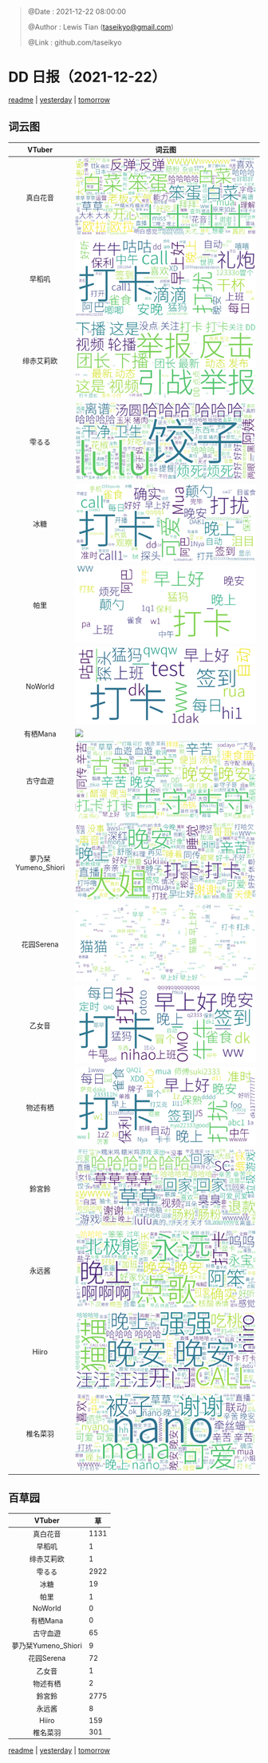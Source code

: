 > @Date    : 2021-12-22 08:00:00
>
> @Author  : Lewis Tian (taseikyo@gmail.com)
>
> @Link    : github.com/taseikyo

# DD 日报（2021-12-22）

[readme](../README.md) | [yesterday](2021-12-21.md) | [tomorrow](2021-12-23.md)

## 词云图

|VTuber|词云图|
|:-:|-|
|真白花音|![](../../images/daily/21402309_2021-12-22_purge_wordcloud.png)|
|早稻叽|![](../../images/daily/41682_2021-12-22_purge_wordcloud.png)|
|绯赤艾莉欧|![](../../images/daily/21396545_2021-12-22_purge_wordcloud.png)|
|雫るる|![](../../images/daily/21013446_2021-12-22_purge_wordcloud.png)|
|冰糖|![](../../images/daily/876396_2021-12-22_purge_wordcloud.png)|
|帕里|![](../../images/daily/4895312_2021-12-22_purge_wordcloud.png)|
|NoWorld|![](../../images/daily/21448649_2021-12-22_purge_wordcloud.png)|
|有栖Mana|![](../../images/daily/6542258_2021-12-22_purge_wordcloud.png)|
|古守血遊|![](../../images/daily/8725120_2021-12-22_purge_wordcloud.png)|
|夢乃栞Yumeno_Shiori|![](../../images/daily/14052636_2021-12-22_purge_wordcloud.png)|
|花园Serena|![](../../images/daily/14327465_2021-12-22_purge_wordcloud.png)|
|乙女音|![](../../images/daily/21320551_2021-12-22_purge_wordcloud.png)|
|物述有栖|![](../../images/daily/21449083_2021-12-22_purge_wordcloud.png)|
|鈴宮鈴|![](../../images/daily/21685677_2021-12-22_purge_wordcloud.png)|
|永远酱|![](../../images/daily/21701071_2021-12-22_purge_wordcloud.png)|
|Hiiro|![](../../images/daily/21919321_2021-12-22_purge_wordcloud.png)|
|椎名菜羽|![](../../images/daily/22347054_2021-12-22_purge_wordcloud.png)|

## 百草园

|VTuber|草|
|:-:|-|
|真白花音|1131|
|早稻叽|1|
|绯赤艾莉欧|1|
|雫るる|2922|
|冰糖|19|
|帕里|1|
|NoWorld|0|
|有栖Mana|0|
|古守血遊|65|
|夢乃栞Yumeno_Shiori|9|
|花园Serena|72|
|乙女音|1|
|物述有栖|2|
|鈴宮鈴|2775|
|永远酱|8|
|Hiiro|159|
|椎名菜羽|301|

[readme](../README.md) | [yesterday](2021-12-21.md) | [tomorrow](2021-12-23.md)
